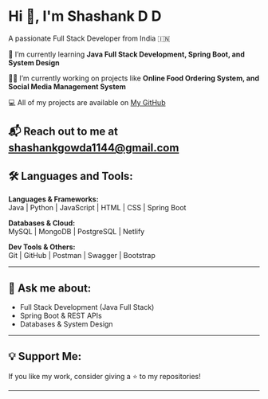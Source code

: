 # Hi 👋, I'm Shashank D D  
A passionate Full Stack Developer from India 🇮🇳  

🌱 I’m currently learning **Java Full Stack Development, Spring Boot, and System Design**  

👨‍💻 I’m currently working on projects like **Online Food Ordering System, and Social Media Management System**  
 
💻 All of my projects are available on [My GitHub](https://github.com/shashankgowda1144)  

📬 Reach out to me at **shashankgowda1144@gmail.com**  
---

## 🛠️ Languages and Tools:  
**Languages & Frameworks:**  
Java | Python | JavaScript | HTML | CSS | Spring Boot   

**Databases & Cloud:**  
MySQL | MongoDB | PostgreSQL | Netlify  

**Dev Tools & Others:**  
Git | GitHub | Postman | Swagger | Bootstrap  

---

## 💬 Ask me about:  
- Full Stack Development (Java Full Stack)  
- Spring Boot & REST APIs  
- Databases & System Design  

---

## 💡 Support Me:  
If you like my work, consider giving a ⭐ to my repositories!  

---
